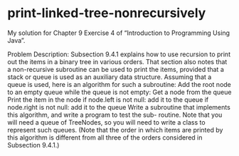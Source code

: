 # print-linked-tree-nonrecursively
My solution for Chapter 9 Exercise 4 of “Introduction to Programming Using Java”.

Problem Description:
Subsection 9.4.1 explains how to use recursion to print out the items in a binary tree in
various orders. That section also notes that a non-recursive subroutine can be used to
print the items, provided that a stack or queue is used as an auxiliary data structure.
Assuming that a queue is used, here is an algorithm for such a subroutine:
Add the root node to an empty queue
while the queue is not empty:
Get a node from the queue
Print the item in the node
if node.left is not null:
add it to the queue
if node.right is not null:
add it to the queue
Write a subroutine that implements this algorithm, and write a program to test the sub-
routine. Note that you will need a queue of TreeNodes, so you will need to write a class
to represent such queues.
(Note that the order in which items are printed by this algorithm is different from all
three of the orders considered in Subsection 9.4.1.)
